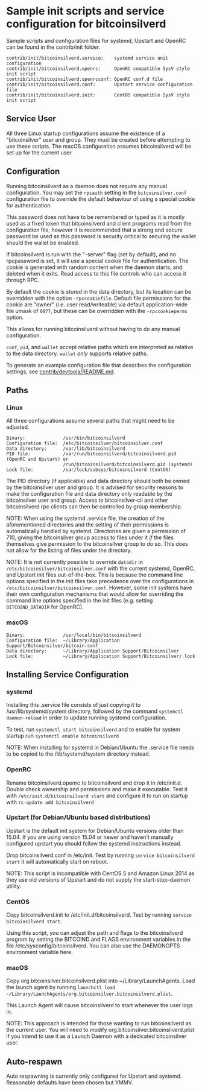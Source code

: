 Sample init scripts and service configuration for bitcoinsilverd
===========================================================

Sample scripts and configuration files for systemd, Upstart and OpenRC
can be found in the contrib/init folder.

    contrib/init/bitcoinsilverd.service:    systemd service unit configuration
    contrib/init/bitcoinsilverd.openrc:     OpenRC compatible SysV style init script
    contrib/init/bitcoinsilverd.openrcconf: OpenRC conf.d file
    contrib/init/bitcoinsilverd.conf:       Upstart service configuration file
    contrib/init/bitcoinsilverd.init:       CentOS compatible SysV style init script

Service User
---------------------------------

All three Linux startup configurations assume the existence of a "bitcoinsilver" user
and group.  They must be created before attempting to use these scripts.
The macOS configuration assumes bitcoinsilverd will be set up for the current user.

Configuration
---------------------------------

Running bitcoinsilverd as a daemon does not require any manual configuration. You may
set the `rpcauth` setting in the `bitcoinsilver.conf` configuration file to override
the default behaviour of using a special cookie for authentication.

This password does not have to be remembered or typed as it is mostly used
as a fixed token that bitcoinsilverd and client programs read from the configuration
file, however it is recommended that a strong and secure password be used
as this password is security critical to securing the wallet should the
wallet be enabled.

If bitcoinsilverd is run with the "-server" flag (set by default), and no rpcpassword is set,
it will use a special cookie file for authentication. The cookie is generated with random
content when the daemon starts, and deleted when it exits. Read access to this file
controls who can access it through RPC.

By default the cookie is stored in the data directory, but its location can be
overridden with the option `-rpccookiefile`. Default file permissions for the
cookie are "owner" (i.e. user read/writeable) via default application-wide file
umask of `0077`, but these can be overridden with the `-rpccookieperms` option.

This allows for running bitcoinsilverd without having to do any manual configuration.

`conf`, `pid`, and `wallet` accept relative paths which are interpreted as
relative to the data directory. `wallet` *only* supports relative paths.

To generate an example configuration file that describes the configuration settings,
see [contrib/devtools/README.md](../contrib/devtools/README.md#gen-bitcoin-confsh).

Paths
---------------------------------

### Linux

All three configurations assume several paths that might need to be adjusted.

    Binary:              /usr/bin/bitcoinsilverd
    Configuration file:  /etc/bitcoinsilver/bitcoinsilver.conf
    Data directory:      /var/lib/bitcoinsilverd
    PID file:            /var/run/bitcoinsilverd/bitcoinsilverd.pid (OpenRC and Upstart) or
                         /run/bitcoinsilverd/bitcoinsilverd.pid (systemd)
    Lock file:           /var/lock/subsys/bitcoinsilverd (CentOS)

The PID directory (if applicable) and data directory should both be owned by the
bitcoinsilver user and group. It is advised for security reasons to make the
configuration file and data directory only readable by the bitcoinsilver user and
group. Access to bitcoinsilver-cli and other bitcoinsilverd rpc clients can then be
controlled by group membership.

NOTE: When using the systemd .service file, the creation of the aforementioned
directories and the setting of their permissions is automatically handled by
systemd. Directories are given a permission of 710, giving the bitcoinsilver group
access to files under it _if_ the files themselves give permission to the
bitcoinsilver group to do so. This does not allow
for the listing of files under the directory.

NOTE: It is not currently possible to override `datadir` in
`/etc/bitcoinsilver/bitcoinsilver.conf` with the current systemd, OpenRC, and Upstart init
files out-of-the-box. This is because the command line options specified in the
init files take precedence over the configurations in
`/etc/bitcoinsilver/bitcoinsilver.conf`. However, some init systems have their own
configuration mechanisms that would allow for overriding the command line
options specified in the init files (e.g. setting `BITCOIND_DATADIR` for
OpenRC).

### macOS

    Binary:              /usr/local/bin/bitcoinsilverd
    Configuration file:  ~/Library/Application Support/Bitcoinsilver/bitcoin.conf
    Data directory:      ~/Library/Application Support/Bitcoinsilver
    Lock file:           ~/Library/Application Support/Bitcoinsilver/.lock

Installing Service Configuration
-----------------------------------

### systemd

Installing this .service file consists of just copying it to
/usr/lib/systemd/system directory, followed by the command
`systemctl daemon-reload` in order to update running systemd configuration.

To test, run `systemctl start bitcoinsilverd` and to enable for system startup run
`systemctl enable bitcoinsilverd`

NOTE: When installing for systemd in Debian/Ubuntu the .service file needs to be copied to the /lib/systemd/system directory instead.

### OpenRC

Rename bitcoinsilverd.openrc to bitcoinsilverd and drop it in /etc/init.d.  Double
check ownership and permissions and make it executable.  Test it with
`/etc/init.d/bitcoinsilverd start` and configure it to run on startup with
`rc-update add bitcoinsilverd`

### Upstart (for Debian/Ubuntu based distributions)

Upstart is the default init system for Debian/Ubuntu versions older than 15.04. If you are using version 15.04 or newer and haven't manually configured upstart you should follow the systemd instructions instead.

Drop bitcoinsilverd.conf in /etc/init.  Test by running `service bitcoinsilverd start`
it will automatically start on reboot.

NOTE: This script is incompatible with CentOS 5 and Amazon Linux 2014 as they
use old versions of Upstart and do not supply the start-stop-daemon utility.

### CentOS

Copy bitcoinsilverd.init to /etc/init.d/bitcoinsilverd. Test by running `service bitcoinsilverd start`.

Using this script, you can adjust the path and flags to the bitcoinsilverd program by
setting the BITCOIND and FLAGS environment variables in the file
/etc/sysconfig/bitcoinsilverd. You can also use the DAEMONOPTS environment variable here.

### macOS

Copy org.bitcoinsilver.bitcoinsilverd.plist into ~/Library/LaunchAgents. Load the launch agent by
running `launchctl load ~/Library/LaunchAgents/org.bitcoinsilver.bitcoinsilverd.plist`.

This Launch Agent will cause bitcoinsilverd to start whenever the user logs in.

NOTE: This approach is intended for those wanting to run bitcoinsilverd as the current user.
You will need to modify org.bitcoinsilver.bitcoinsilverd.plist if you intend to use it as a
Launch Daemon with a dedicated bitcoinsilver user.

Auto-respawn
-----------------------------------

Auto respawning is currently only configured for Upstart and systemd.
Reasonable defaults have been chosen but YMMV.
